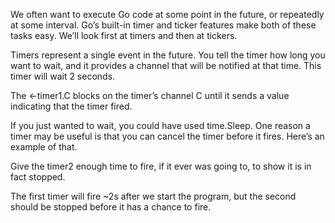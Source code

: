 We often want to execute Go code at some point in the future, or repeatedly at some interval. Go’s built-in timer and ticker features make both of these tasks easy. We’ll look first at timers and then at tickers.

Timers represent a single event in the future. You tell the timer how long you want to wait, and it provides a channel that will be notified at that time. This timer will wait 2 seconds.

The <-timer1.C blocks on the timer’s channel C until it sends a value indicating that the timer fired.

If you just wanted to wait, you could have used time.Sleep. One reason a timer may be useful is that you can cancel the timer before it fires. Here’s an example of that.

Give the timer2 enough time to fire, if it ever was going to, to show it is in fact stopped.

The first timer will fire ~2s after we start the program, but the second should be stopped before it has a chance to fire.